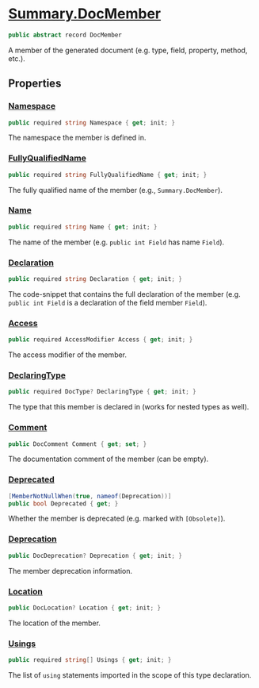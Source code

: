 # [Summary.DocMember](../src/Core/DocMember.cs#L8)
```cs
public abstract record DocMember
```

A member of the generated document (e.g. type, field, property, method, etc.).

## Properties
### [Namespace](../src/Core/DocMember.cs#L13)
```cs
public required string Namespace { get; init; }
```

The namespace the member is defined in.

### [FullyQualifiedName](../src/Core/DocMember.cs#L18)
```cs
public required string FullyQualifiedName { get; init; }
```

The fully qualified name of the member (e.g., `Summary.DocMember`).

### [Name](../src/Core/DocMember.cs#L23)
```cs
public required string Name { get; init; }
```

The name of the member (e.g. `public int Field` has name `Field`).

### [Declaration](../src/Core/DocMember.cs#L29)
```cs
public required string Declaration { get; init; }
```

The code-snippet that contains the full declaration of the member
(e.g. `public int Field` is a declaration of the field member `Field`).

### [Access](../src/Core/DocMember.cs#L34)
```cs
public required AccessModifier Access { get; init; }
```

The access modifier of the member.

### [DeclaringType](../src/Core/DocMember.cs#L39)
```cs
public required DocType? DeclaringType { get; init; }
```

The type that this member is declared in (works for nested types as well).

### [Comment](../src/Core/DocMember.cs#L44)
```cs
public DocComment Comment { get; set; }
```

The documentation comment of the member (can be empty).

### [Deprecated](../src/Core/DocMember.cs#L50)
```cs
[MemberNotNullWhen(true, nameof(Deprecation))]
public bool Deprecated { get; }
```

Whether the member is deprecated (e.g. marked with `[Obsolete]`).

### [Deprecation](../src/Core/DocMember.cs#L55)
```cs
public DocDeprecation? Deprecation { get; init; }
```

The member deprecation information.

### [Location](../src/Core/DocMember.cs#L60)
```cs
public DocLocation? Location { get; init; }
```

The location of the member.

### [Usings](../src/Core/DocMember.cs#L65)
```cs
public required string[] Usings { get; init; }
```

The list of `using` statements imported in the scope of this type declaration.

